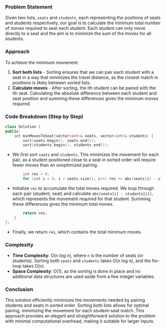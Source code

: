 ### Problem Statement

Given two lists, `seats` and `students`, each representing the positions of seats and students respectively, our goal is to calculate the minimum total number of moves required to seat each student. Each student can only move directly to a seat and the aim is to minimize the sum of the moves for all students.

### Approach

To achieve the minimum movement:
1. **Sort both lists** - Sorting ensures that we can pair each student with a seat in a way that minimizes the travel distance, as the closest match in positions is likely between sorted lists.
2. **Calculate moves** - After sorting, the ith student can be paired with the ith seat. Calculating the absolute difference between each student and seat position and summing these differences gives the minimum moves required.

### Code Breakdown (Step by Step)

```cpp
class Solution {
public:
    int minMovesToSeat(vector<int>& seats, vector<int>& students) {
        sort(seats.begin(), seats.end());
        sort(students.begin(), students.end());
```

- We first sort `seats` and `students`. This minimizes the movement for each pair, as a student positioned close to a seat in sorted order will require fewer moves than an unoptimized pairing.

```cpp
        int res = 0;
        for (int i = 0; i < seats.size(); i++) res += abs(seats[i] - students[i]);
```

- Initialize `res` to accumulate the total moves required. We loop through each pair (student, seat) and calculate `abs(seats[i] - students[i])`, which represents the movement required for that student. Summing these differences gives the minimum total moves.

```cpp
        return res;
    }
};
```

- Finally, we return `res`, which contains the total minimum moves.

### Complexity

- **Time Complexity**: O(n log n), where `n` is the number of seats (or students). Sorting both `seats` and `students` takes O(n log n), and the for-loop takes O(n).
- **Space Complexity**: O(1), as the sorting is done in place and no additional data structures are used aside from a few integer variables.

### Conclusion

This solution efficiently minimizes the movements needed by pairing students and seats in sorted order. Sorting both lists allows for optimal pairing, minimizing the movement for each student-seat match. This approach provides an elegant and straightforward solution to the problem with minimal computational overhead, making it suitable for larger inputs.
